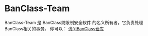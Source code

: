 # BanClass-Team
BanClass-Team 是 BanClass防限制安全软件 的名义所有者，它负责处理BanClass相关的事务。
你可以：
[访问BanClass仓库](https://github.com/BanClass-Team/BanClass)
